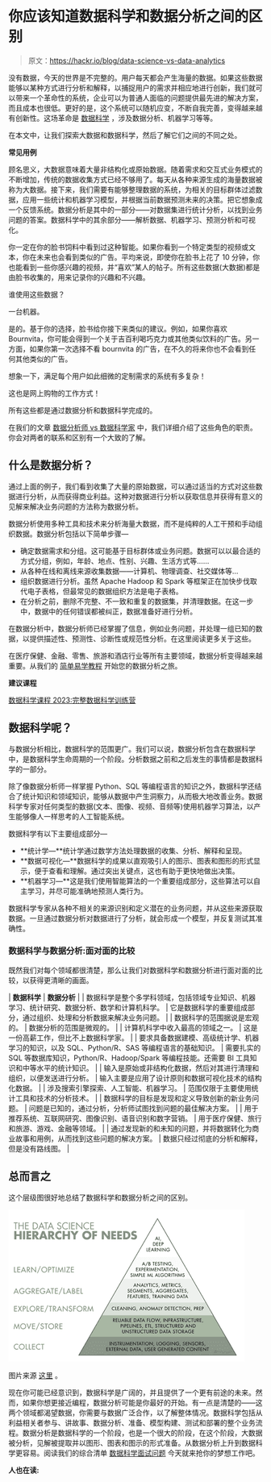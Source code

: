 # 你应该知道数据科学和数据分析之间的区别

> 原文：<https://hackr.io/blog/data-science-vs-data-analytics>

没有数据，今天的世界是不完整的。用户每天都会产生海量的数据。如果这些数据能够以某种方式进行分析和解释，以捕捉用户的需求并相应地进行创新，我们就可以带来一个革命性的系统，企业可以为普通人面临的问题提供最先进的解决方案，而且成本也很低。更好的是，这个系统可以随机应变，不断自我完善，变得越来越有创新性。这场革命是 [数据科学](https://hackr.io/tutorials/learn-data-science?ref=blog-post) ，涉及数据分析、机器学习等等。

在本文中，让我们探索大数据和数据科学，然后了解它们之间的不同之处。

**常见用例**

顾名思义，大数据意味着大量非结构化或原始数据。随着需求和交互式业务模式的不断增加，传统的数据收集方式已经不够用了。每天从各种来源生成的海量数据被称为大数据。接下来，我们需要有能够整理数据的系统，为相关的目标群体过滤数据，应用一些统计和机器学习模型，并根据当前数据预测未来的决策。把它想象成一个反馈系统。数据分析是其中的一部分——对数据集进行统计分析，以找到业务问题的答案。数据科学中的其余部分——解析数据、机器学习、预测分析和可视化。

你一定在你的脸书饲料中看到过这种智能。如果你看到一个特定类型的视频或文本，你在未来也会看到类似的广告。平均来说，即使你在脸书上花了 10 分钟，你也能看到一些你感兴趣的视频，并“喜欢”某人的帖子。所有这些数据(大数据)都是由脸书收集的，用来记录你的兴趣和不兴趣。

谁使用这些数据？

一台机器。

是的。基于你的选择，脸书给你接下来类似的建议。例如，如果你喜欢 Bournvita，你可能会得到一个关于吉百利喝巧克力或其他类似饮料的广告。另一方面，如果你第一次选择不看 bournvita 的广告，在不久的将来你也不会看到任何其他类似的广告。

想象一下，满足每个用户如此细微的定制需求的系统有多复杂！

这也是网上购物的工作方式！

所有这些都是通过数据分析和数据科学完成的。

在我们的文章 [数据分析师 vs 数据科学家](https://hackr.io/blog/data-analyst-vs-data-scientist) 中，我们详细介绍了这些角色的职责。你会对两者的联系和区别有一个大致的了解。

## **什么是数据分析？**

通过上面的例子，我们看到收集了大量的原始数据，可以通过适当的方式对这些数据进行分析，从而获得商业利益。这种对数据进行分析以获取信息并获得有意义的见解来解决业务问题的方法称为数据分析。

数据分析使用多种工具和技术来分析海量大数据，而不是纯粹的人工干预和手动组织数据。数据分析包括以下简单步骤—

*   确定数据需求和分组。这可能基于目标群体或业务问题。数据可以以最合适的方式分组，例如，年龄、地点、性别、兴趣、生活方式等……
*   从各种在线和离线来源收集数据——计算机、物理调查、社交媒体等…
*   组织数据进行分析。虽然 Apache Hadoop 和 Spark 等框架正在加快步伐取代电子表格，但最常见的数据组织方法是电子表格。
*   在分析之前，删除不完整、不一致和重复的数据集，并清理数据。在这一步中，数据中的任何错误都被纠正，数据准备好进行分析。

在数据分析中，数据分析师已经掌握了信息，例如业务问题，并处理一组已知的数据，以提供描述性、预测性、诊断性或规范性分析。在这里阅读更多关于这些[](https://hackr.io/blog/what-is-data-analytics)。

在医疗保健、金融、零售、旅游和酒店行业等所有主要领域，数据分析变得越来越重要。从我们的 [简单易学教程](https://hackr.io/tutorial/learn-data-analytics-in-bash) 开始您的数据分析之旅。

**建议课程**

[数据科学课程 2023:完整数据科学训练营](https://click.linksynergy.com/deeplink?id=jU79Zysihs4&mid=39197&murl=https%3A%2F%2Fwww.udemy.com%2Fcourse%2Fthe-data-science-course-complete-data-science-bootcamp%2F)

## **数据科学呢？**

与数据分析相比，数据科学的范围更广。我们可以说，数据分析包含在数据科学中，是数据科学生命周期的一个阶段。分析数据之前和之后发生的事情都是数据科学的一部分。

除了像数据分析师一样掌握 Python、SQL 等编程语言的知识之外，数据科学还结合了统计知识和领域知识，能够从数据中产生洞察力，从而极大地改善业务。数据科学专家对任何类型的数据(文本、图像、视频、音频等)使用机器学习算法，以产生能够像人一样思考的人工智能系统。

数据科学有以下主要组成部分—

*   **统计学—**统计学通过数学方法处理数据的收集、分析、解释和呈现。
*   **数据可视化—**数据科学的成果以直观吸引人的图示、图表和图形的形式显示，便于查看和理解。通过突出关键点，这也有助于更快地做出决策。
*   **机器学习—**这是我们使用智能算法的一个重要组成部分，这些算法可以自主学习，并尽可能准确地预测人类行为。

数据科学专家从各种不相关的来源识别和定义潜在的业务问题，并从这些来源获取数据。一旦通过数据分析对数据进行了分析，就会形成一个模型，并反复测试其准确性。

### **数据科学与数据分析:面对面的比较**

既然我们对每个领域都很清楚，那么让我们对数据科学和数据分析进行面对面的比较，以获得更清晰的画面。

| **数据科学** | **数据分析** |
| 数据科学是整个多学科领域，包括领域专业知识、机器学习、统计研究、数据分析、数学和计算机科学。 | 它是数据科学的重要组成部分，通过组织、处理和分析数据来解决业务问题。 |
| 数据科学的范围据说是宏观的。 | 数据分析的范围是微观的。 |
| 计算机科学中收入最高的领域之一。 | 这是一份高薪工作，但比不上数据科学家。 |
| 要求具备数据建模、高级统计学、机器学习的知识，以及 SQL、Python/R、SAS 等编程语言的基础知识。 | 需要扎实的 SQL 等数据库知识，Python/R、Hadoop/Spark 等编程技能。还需要 BI 工具知识和中等水平的统计知识。 |
| 输入是原始或非结构化数据，然后对其进行清理和组织，以便发送进行分析。 | 输入主要是应用了设计原则和数据可视化技术的结构化数据。 |
| 涉及搜索引擎探索、人工智能、机器学习。 | 范围仅限于主要使用统计工具和技术的分析技术。 |
| 数据科学的目标是发现和定义导致创新的新业务问题。 | 问题是已知的，通过分析，分析师试图找到问题的最佳解决方案。 |
| 用于推荐系统、互联网研究、图像识别、语音识别和数字营销。 | 用于医疗保健、旅行和旅游、游戏、金融等领域。 |
| 通过发现新的和未知的问题，并将数据转化为商业故事和用例，从而找到这些问题的解决方案。 | 数据只经过彻底的分析和解释，但是没有路线图。 |

## **总而言之**

这个层级图很好地总结了数据科学和数据分析之间的区别。

![Data Science Hierarchy](img/1bfa9247557f7d35c84eb33c89c6e0ae.png)

图片来源 [这里](https://community.digitalanalyticsassociation.org/blogs/ian-thomas/2018/10/08/demystifying-data-science-data-science-vs-analytic) 。

现在你可能已经意识到，数据科学是广阔的，并且提供了一个更有前途的未来。然而，如果你想更接近编程，数据分析可能是你最好的开始。有一点是清楚的——这两个领域都渴望数据，你需要与数据广泛合作，以了解整体情况。数据科学包括从利益相关者参与、讲故事、数据分析、准备、模型构建、测试和部署的整个业务流程。数据分析是数据科学的一个阶段，也是一个很大的阶段，在这个阶段，大数据被分析，见解被提取并以图形、图表和图示的形式准备。从数据分析上升到数据科学更容易。阅读我们的综合清单 [数据科学面试问题](https://hackr.io/blog/data-science-interview-questions) 今天就来抢你的梦想工作吧。

**人也在读:**